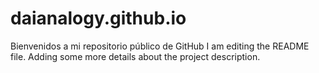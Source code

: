 # daianalogy.github.io

Bienvenidos a mi repositorio público de GitHub
I am editing the README file. Adding some more details about the project description.
